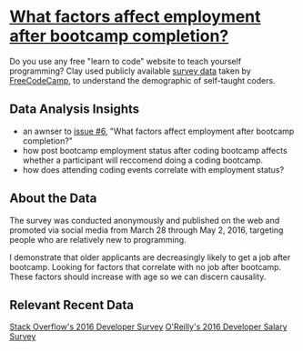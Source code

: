 # [What factors affect employment after bootcamp completion?](https://www.kaggle.com/chessybo/bootcamp-success-vs-age)

Do you use any free "learn to code" website to teach yourself programming? Clay used publicly available [survey data](https://github.com/freeCodeCamp/2016-new-coder-survey) taken by [FreeCodeCamp](https://www.freecodecamp.org/), to understand the demographic of self-taught coders.

## Data Analysis Insights
- an awnser to [issue #6](ttps://github.com/freeCodeCamp/2016-new-coder-survey/issues/36), "What factors affect employment after bootcamp completion?"
- how post bootcamp employment status after coding bootcamp affects whether a participant will reccomend doing a coding bootcamp.
- how does attending coding events correlate with employment status?
<h2> About the Data </h2>

The survey was conducted anonymously and published on the web and promoted via social media from March 28 through May 2, 2016, targeting people who are relatively new to programming.

I demonstrate that older applicants are decreasingly likely to get a job after bootcamp. Looking for factors that correlate with no job after bootcamp. These factors should increase with age so we can discern causality.


## Relevant Recent Data
[Stack Overflow's 2016 Developer Survey](https://medium.freecodecamp.com/2-out-of-3-developers-are-self-taught-and-other-insights-from-stack-overflow-s-2016-survey-of-50-8cf0ee5d4c21#.yhlo2k5oz)
[O'Reilly's 2016 Developer Salary Survey](https://medium.freecodecamp.org/5-000-developers-talk-about-their-salaries-d13ddbb17fb8?gi=446485605218#.umwcssab4)
